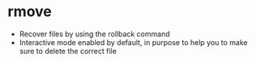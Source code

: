# rmove
- Recover files by using the rollback command
- Interactive mode enabled by default, in purpose to help you to make sure to delete the correct file

